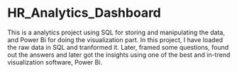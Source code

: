 # HR_Analytics_Dashboard
This is a analytics project using SQL for storing and manipulating the data, and Power Bi for doing the visualization part.
In this project, I have loaded the raw data in SQL and tranformed it. Later, framed some questions, found out the answers and later got the insights using one of the best and in-trend visualization software, Power Bi. 
